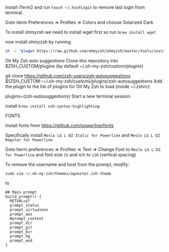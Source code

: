 Install iTerm2 and run `touch ~/.hushlogin` to remove last login from terminal.

Goto iterm Preferences => Profiles => Colors and choose Solarized Dark

To install ohmyzsh we need to install wget first so run `brew install wget`

now install ohmyzsh by running

```bash
sh -c "$(wget https://raw.github.com/ohmyzsh/ohmyzsh/master/tools/install.sh -O -)"
```



Oh My Zsh auto suggestions
Clone this repository into $ZSH_CUSTOM/plugins (by default ~/.oh-my-zsh/custom/plugins)

git clone https://github.com/zsh-users/zsh-autosuggestions ${ZSH_CUSTOM:-~/.oh-my-zsh/custom}/plugins/zsh-autosuggestions
Add the plugin to the list of plugins for Oh My Zsh to load (inside ~/.zshrc):

plugins=(zsh-autosuggestions)
Start a new terminal session.

install `brew install zsh-syntax-highlighting`

FONTS

Install fonts from https://github.com/powerline/fonts

Specifically install `Meslo LG L DZ Italic for Powerline` and `Meslo LG L DZ Regular for Powerline`

Goto Iterm preferences => Profiles => Text => Change Font to `Meslo LG L DZ for Powerline` and font size `15` and n/n to `120` (vertical spacing)


To remove the username and host from the prompt, modify:
```
sudo vim ~/.oh-my-zsh/themes/agnoster.zsh-theme
```

to

```
## Main prompt
build_prompt() {
  RETVAL=$?
  prompt_status
  prompt_virtualenv
  prompt_aws
  #prompt_context
  prompt_dir
  prompt_git
  prompt_bzr
  prompt_hg
  prompt_end
}
```
